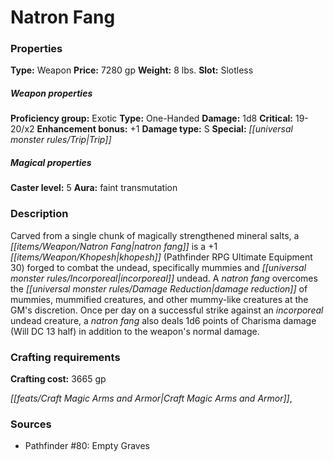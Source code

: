 ﻿---
Title: "Natron Fang"
Type: "Weapon"
Price: "7280 gp"
Weight: "8 lbs."
Slot: "Slotless"
Proficiency group: "Exotic"
Weapon properties Type: "One-Handed"
Damage: "1d8"
Critical: "19-20/x2"
Enhancement bonus: "+1"
Damage type: "S"
Special: "Trip"
Caster level: "5"
Aura: "faint transmutation"
Description: |
  "Carved from a single chunk of magically strengthened mineral salts, a natron fang is a _+1 khopesh_ (_Pathfinder RPG Ultimate Equipment_ 30) forged to combat the undead, specifically mummies and incorporeal undead. A _natron fang_ overcomes the damage reduction of mummies, mummified creatures, and other mummy-like creatures at the GM's discretion. Once per day on a successful strike against an incorporeal undead creature, a natron fang also deals 1d6 points of Charisma damage (Will DC 13 half) in addition to the weapon's normal damage."
Crafting cost: "3665 gp"
Sources: "['Pathfinder #80: Empty Graves']"
---

# Natron Fang

### Properties

**Type:** Weapon **Price:** 7280 gp **Weight:** 8 lbs. **Slot:** Slotless

##### Weapon properties

**Proficiency group:** Exotic **Type:** One-Handed **Damage:** 1d8 **Critical:** 19-20/x2 **Enhancement bonus:** +1 **Damage type:** S **Special:** _[[universal monster rules/Trip|Trip]]_

##### Magical properties

**Caster level:** 5 **Aura:** faint transmutation

### Description

Carved from a single chunk of magically strengthened mineral salts, a _[[items/Weapon/Natron Fang|natron fang]]_ is a +1 _[[items/Weapon/Khopesh|khopesh]]_ (Pathfinder RPG Ultimate Equipment 30) forged to combat the undead, specifically mummies and _[[universal monster rules/Incorporeal|incorporeal]]_ undead. A _natron fang_ overcomes the _[[universal monster rules/Damage Reduction|damage reduction]]_ of mummies, mummified creatures, and other mummy-like creatures at the GM's discretion. Once per day on a successful strike against an _incorporeal_ undead creature, a _natron fang_ also deals 1d6 points of Charisma damage (Will DC 13 half) in addition to the weapon's normal damage.

### Crafting requirements

**Crafting cost:** 3665 gp

_[[feats/Craft Magic Arms and Armor|Craft Magic Arms and Armor]]_,

### Sources

* Pathfinder #80: Empty Graves